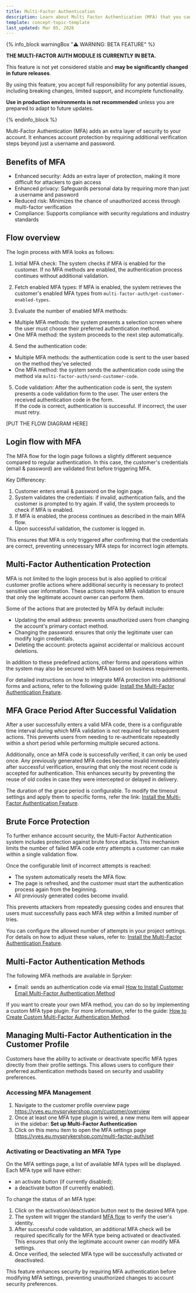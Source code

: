 ```yaml
---
title: Multi-Factor Authentication
description: Learn about Multi Factor Authentication (MFA) that you can use within your Spryker project.
template: concept-topic-template
last_updated: Mar 05, 2026
---
```


{% info_block warningBox "⚠️ WARNING: BETA FEATURE" %}

**THE MULTI-FACTOR AUTH MODULE IS CURRENTLY IN BETA.**

This feature is not yet considered stable and **may be significantly changed in future releases**.

By using this feature, you accept full responsibility for any potential issues, including breaking changes, limited support, and incomplete functionality.

**Use in production environments is not recommended** unless you are prepared to adapt to future updates.

{% endinfo_block %}

Multi-Factor Authentication (MFA) adds an extra layer of security to your account. It enhances account protection by requiring additional verification steps beyond just a username and password.



## Benefits of MFA

* Enhanced security: Adds an extra layer of protection, making it more difficult for attackers to gain access 
* Enhanced privacy: Safeguards personal data by requiring more than just a username and password 
* Reduced risk: Minimizes the chance of unauthorized access through multi-factor verification  
* Compliance: Supports compliance with security regulations and industry standards


## Flow overview

The login process with MFA looks as follows:

1. Initial MFA check: The system checks if MFA is enabled for the customer. If no MFA methods are enabled, the authentication process continues without additional validation.

2. Fetch enabled MFA types: If MFA is enabled, the system retrieves the customer's enabled MFA types from `multi-factor-auth/get-customer-enabled-types`.

3. Evaluate the number of enabled MFA methods:
  * Multiple MFA methods: the system presents a selection screen where the user must choose their preferred authentication method. 
  * One MFA method: the system proceeds to the next step automatically.

4. Send the authentication code: 
  * Multiple MFA methods: the authentication code is sent to the user based on the method they've selected
  * One MFA method: the system sends the authentication code using the method via `multi-factor-auth/send-customer-code`.  


5. Code validation: After the authentication code is sent, the system presents a code validation form to the user. The user enters the received authentication code in the form.  
If the code is correct, authentication is successful. If incorrect, the user must retry.


[PUT THE FLOW DIAGRAM HERE]

## Login flow with MFA

The MFA flow for the login page follows a slightly different sequence compared to regular authentication.
In this case, the customer's credentials (email & password) are validated first before triggering MFA.

Key Differenceу:
1.	Customer enters email & password on the login page.
2.	System validates the credentials: if invalid, authentication fails, and the customer is prompted to try again. If valid, the system proceeds to check if MFA is enabled.
3.	If MFA is enabled, the process continues as described in the main MFA flow.
4.	Upon successful validation, the customer is logged in.

This ensures that MFA is only triggered after confirming that the credentials are correct, preventing unnecessary MFA steps for incorrect login attempts.

## Multi-Factor Authentication Protection

MFA is not limited to the login process but is also applied to critical customer profile actions where additional security is necessary to protect sensitive user information. 
These actions require MFA validation to ensure that only the legitimate account owner can perform them.

Some of the actions that are protected by MFA by default include:
- Updating the email address: prevents unauthorized users from changing the account's primary contact method.
- Changing the password: ensures that only the legitimate user can modify login credentials.
- Deleting the account: protects against accidental or malicious account deletions.

In addition to these predefined actions, other forms and operations within the system may also be secured with MFA based on business requirements.

For detailed instructions on how to integrate MFA protection into additional forms and actions, refer to the following guide: [Install the Multi-Factor Authentication Feature](/docs/pbc/all/multi-factor-auth/{{site.version}}/install-and-upgrade/install-multi-factor-auth.html#configure-enabled-routes-and-forms).

## MFA Grace Period After Successful Validation

After a user successfully enters a valid MFA code, there is a configurable time interval during which MFA validation is not required for subsequent actions. 
This prevents users from needing to re-authenticate repeatedly within a short period while performing multiple secured actions.

Additionally, once an MFA code is successfully verified, it can only be used once. Any previously generated MFA codes become invalid immediately after successful verification, ensuring that only the most recent code is accepted for authentication. 
This enhances security by preventing the reuse of old codes in case they were intercepted or delayed in delivery.

The duration of the grace period is configurable. To modify the timeout settings and apply them to specific forms, refer the link: [Install the Multi-Factor Authentication Feature](/docs/pbc/all/multi-factor-auth/{{site.version}}/install-and-upgrade/install-multi-factor-auth.html#configure-code-validity-time).

## Brute Force Protection

To further enhance account security, the Multi-Factor Authentication system includes protection against brute force attacks. This mechanism limits the number of failed MFA code entry attempts a customer can make within a single validation flow.

Once the configurable limit of incorrect attempts is reached:
- The system automatically resets the MFA flow.
- The page is refreshed, and the customer must start the authentication process again from the beginning.
- All previously generated codes become invalid.

This prevents attackers from repeatedly guessing codes and ensures that users must successfully pass each MFA step within a limited number of tries.

You can configure the allowed number of attempts in your project settings. For details on how to adjust these values, refer to: [Install the Multi-Factor Authentication Feature](/docs/pbc/all/multi-factor-auth/{{site.version}}/install-and-upgrade/install-multi-factor-auth.html#configure-brute-force-protection-limit).

## Multi-Factor Authentication Methods

The following MFA methods are available in Spryker:

- Email: sends an authentication code via email [How to Install Customer Email Multi-Factor Authentication Method](/docs/pbc/all/multi-factor-auth/{{site.version}}/howto-install-customer-email-mfa.html)

If you want to create your own MFA method, you can do so by implementing a custom MFA type plugin. For more information, refer to the guide: [How to Create Custom Multi-Factor Authentication Method](/docs/pbc/all/multi-factor-auth/{{site.version}}/howto-create-custom-mfa.html).

## Managing Multi-Factor Authentication in the Customer Profile

Customers have the ability to activate or deactivate specific MFA types directly from their profile settings. This allows users to configure their preferred authentication methods based on security and usability preferences.

### Accessing MFA Management
1. Navigate to the customer profile overview page https://yves.eu.mysprykershop.com/customer/overview
2. Once at least one MFA type plugin is wired, a new menu item will appear in the sidebar: **Set up Multi-Factor Authentication**
3. Click on this menu item to open the MFA settings page https://yves.eu.mysprykershop.com/multi-factor-auth/set

### Activating or Deactivating an MFA Type

On the MFA settings page, a list of available MFA types will be displayed. Each MFA type will have either:
 - an activate button (if currently disabled);
 - a deactivate button (if currently enabled).

To change the status of an MFA type:
1. Click on the activation/deactivation button next to the desired MFA type.
2. The system will trigger the standard [MFA flow](#flow-overview) to verify the user's identity.
3. After successful code validation, an additional MFA check will be required specifically for the MFA type being activated or deactivated. This ensures that only the legitimate account owner can modify MFA settings.
4. Once verified, the selected MFA type will be successfully activated or deactivated.

This feature enhances security by requiring MFA authentication before modifying MFA settings, preventing unauthorized changes to account security preferences.
